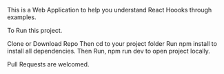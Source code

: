 This is a Web Application to help you understand React Hoooks through examples.

To Run this project.

Clone or Download Repo
Then cd to your project folder
Run npm install to install all dependencies.
Then Run, npm run dev to open project locally.

Pull Requests are welcomed.
